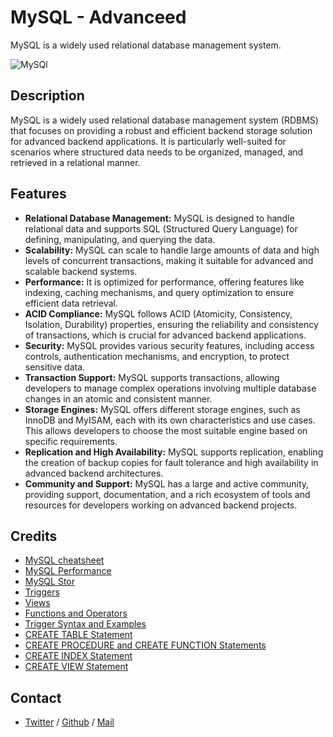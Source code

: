 # MySQL - Advanceed
MySQL is a widely used relational database management system.

![MySQl](https://pbs.twimg.com/media/Ee3LQRrWsAAISlZ?format=jpg&name=small)

## Description
MySQL is a widely used relational database management system (RDBMS) that focuses on providing a robust and efficient backend storage solution for advanced backend applications. It is particularly well-suited for scenarios where structured data needs to be organized, managed, and retrieved in a relational manner.

## Features
 * **Relational Database Management:** MySQL is designed to handle relational data and supports SQL (Structured Query Language) for defining, manipulating, and querying the data.
 * **Scalability:** MySQL can scale to handle large amounts of data and high levels of concurrent transactions, making it suitable for advanced and scalable backend systems.
 * **Performance:** It is optimized for performance, offering features like indexing, caching mechanisms, and query optimization to ensure efficient data retrieval.
 * **ACID Compliance:** MySQL follows ACID (Atomicity, Consistency, Isolation, Durability) properties, ensuring the reliability and consistency of transactions, which is crucial for advanced backend applications.
 * **Security:** MySQL provides various security features, including access controls, authentication mechanisms, and encryption, to protect sensitive data.
 * **Transaction Support:** MySQL supports transactions, allowing developers to manage complex operations involving multiple database changes in an atomic and consistent manner.
 * **Storage Engines:** MySQL offers different storage engines, such as InnoDB and MyISAM, each with its own characteristics and use cases. This allows developers to choose the most suitable engine based on specific requirements.
 * **Replication and High Availability:** MySQL supports replication, enabling the creation of backup copies for fault tolerance and high availability in advanced backend architectures.
 * **Community and Support:** MySQL has a large and active community, providing support, documentation, and a rich ecosystem of tools and resources for developers working on advanced backend projects.

## Credits
 * [MySQL cheatsheet](https://devhints.io/mysql)
 * [MySQL Performance](https://www.liquidweb.com/kb/mysql-optimization-how-to-leverage-mysql-database-indexing/)
 * [MySQL Stor](https://www.w3resource.com/mysql/mysql-procedure.php)
 * [Triggers](https://www.w3resource.com/mysql/mysql-triggers.php)
 * [Views](https://www.w3resource.com/mysql/mysql-views.php)
 * [Functions and Operators](https://dev.mysql.com/doc/refman/5.7/en/functions.html)
 * [Trigger Syntax and Examples](https://dev.mysql.com/doc/refman/5.7/en/trigger-syntax.html)
 * [CREATE TABLE Statement](https://dev.mysql.com/doc/refman/5.7/en/create-table.html)
 * [CREATE PROCEDURE and CREATE FUNCTION Statements](https://dev.mysql.com/doc/refman/5.7/en/create-procedure.html)
 * [CREATE INDEX Statement](https://dev.mysql.com/doc/refman/5.7/en/create-index.html)
 * [CREATE VIEW Statement](https://dev.mysql.com/doc/refman/5.7/en/create-view.html)

## Contact
 * [Twitter](https://www.twitter.com/sakhilelindah) / [Github](https://github.com/sakhi-4096) / [Mail](mailto:sakhilelindah@protonmail.com)